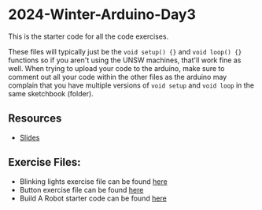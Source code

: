 # 2024-Winter-Arduino-Day3
This is the starter code for all the code exercises.

These files will typically just be the `void setup() {}` and `void loop() {}` functions so if you aren't using the UNSW machines, that'll work fine as well. When trying to upload your code to the arduino, make sure to comment out all your code within the other files as the arduino may complain that you have multiple versions of `void setup` and `void loop` in the same sketchbook (folder).

## Resources
- [Slides](https://go.compclub.org/slides/arduino)

## Exercise Files:
- Blinking lights exercise file can be found [here](./BlinkingLights/Blink.ino)
- Button exercise file can be found [here](./ButtonMashing/Button.ino)
- Build A Robot starter code can be found [here](./BuildARobot/buildARobot.ino)
